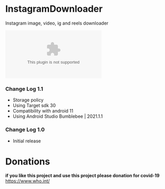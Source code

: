 # InstagramDownloader
Instagram image, video, ig and reels downloader

<!-- BEGIN LATEST DOWNLOAD BUTTON -->
[![Download](https://github.com/KishanViramgama/InstagramDownloader/blob/master/Demo.apk "Download zip")](https://github.com/KishanViramgama/InstagramDownloader/blob/master/Demo.apk)
<!-- END LATEST DOWNLOAD BUTTON -->

<h3>Change Log 1.1</h3>
<ul>
  <li>Storage policy</li>
  <li>Using Target sdk 30</li>
  <li>Compatibility with android 11</li>
  <li>Using Android Studio Bumblebee | 2021.1.1</li>
</ul>

<h3>Change Log 1.0</h3>
<ul>
  <li>Initial release</li>
</ul>

# Donations
<b>if you like this project and use this project please donation for covid-19</b> <a href="https://www.who.int/" target="_blank" rel="noopener noreferrer">https://www.who.int/</a>

